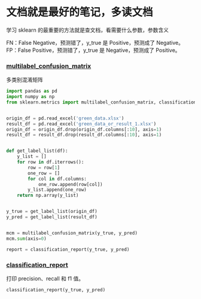 
# 文档就是最好的笔记，多读文档   

学习 sklearn 的最重要的方法就是查文档，看需要什么参数，参数含义  

FN：False Negative，预测错了，y_true 是 Positive，预测成了 Negative。   
FP：False Positive，预测错了，y_true 是 Negative，预测成了 Positive。


### [multilabel_confusion_matrix](https://scikit-learn.org/stable/modules/generated/sklearn.metrics.multilabel_confusion_matrix.html#sklearn.metrics.multilabel_confusion_matrix)

多类别混淆矩阵   

```python 
import pandas as pd
import numpy as np
from sklearn.metrics import multilabel_confusion_matrix, classification_report


origin_df = pd.read_excel('green_data.xlsx')
result_df = pd.read_excel('green_data_or_result_1.xlsx')
origin_df = origin_df.drop(origin_df.columns[:10], axis=1)
result_df = result_df.drop(result_df.columns[:10], axis=1)


def get_label_list(df):
    y_list = []
    for row in df.iterrows():
        row = row[1]
        one_row = []
        for col in df.columns:
            one_row.append(row[col])
        y_list.append(one_row)
    return np.array(y_list)


y_true = get_label_list(origin_df)
y_pred = get_label_list(result_df)


mcm = multilabel_confusion_matrix(y_true, y_pred)
mcm.sum(axis=0)

report = classification_report(y_true, y_pred)
```


### [classification_report](https://scikit-learn.org/stable/modules/generated/sklearn.metrics.classification_report.html#sklearn-metrics-classification-report)

打印 precision、recall 和 f1 值。   

```python 
classification_report(y_true, y_pred)
```


